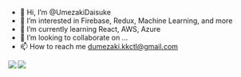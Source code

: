 - 👋 Hi, I’m @UmezakiDaisuke
- 👀 I’m interested in Firebase, Redux, Machine Learning, and more
- 🌱 I’m currently learning React, AWS, Azure
- 💞️ I’m looking to collaborate on ...
- 📫 How to reach me dumezaki.kkctl@gmail.com

<!--- Github Stats Card --->
<a href="https://github.com/UmezakiDaisuke">
  <img align="left" src="https://github-readme-stats.vercel.app/api?username=UmezakiDaisuke&show_icons=true&count_private=true&theme=rect" />
</a>
<!--- Github Languages Card --->
<a href="https://github.com/UmezakiDaisuke">
  <img align="left" src="https://github-readme-stats.vercel.app/api/top-langs/?username=UmezakiDaisuke&layout=compact&theme=react" />
</a>
<!---
UmezakiDaisuke/UmezakiDaisuke is a ✨ special ✨ repository because its `README.md` (this file) appears on your GitHub profile.
You can click the Preview link to take a look at your changes.
--->
